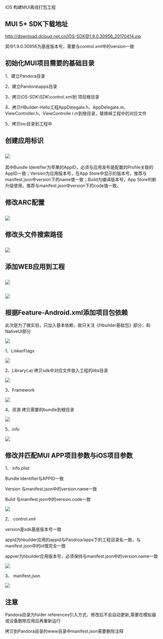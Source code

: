 iOS 构建MUI离线打包工程

## MUI 5+ SDK下载地址

<http://download.dcloud.net.cn/iOS-SDK@1.9.0.30956_20170414.zip>

其中1.9.0.30956为基座版本号，需要与control.xml中的version一致



## 初始化MUI项目需要的基础目录

1、建立Pandora目录

2、建立Pandora\apps目录

3、拷贝iOS-SDK\SDK\control.xml到 项目根目录

4、拷贝HBuilder-Hello工程AppDelegate.h、AppDelegate.m、ViewController.h、ViewControlle
r.m到根目录，替换掉工程中的对应文件

5、拷贝inc目录到工程中

## 创建应用标识

## ![](MUI_构建离线打包工程iOS版.files/image002.png)

其中Bundle Identifier为苹果的AppID，必须与应用发布是配置的Profile关联的AppID一致；Version为应用版本号，在App
Store中显示的版本号，推荐与manifest.json中version下的name值一致；Build为编译版本号，App
Store判断升级使用，推荐与manifest.json中version下的code值一致。

## 修改ARC配置

## ![](MUI_构建离线打包工程iOS版.files/image004.png)

## 修改头文件搜索路径

## ![](MUI_构建离线打包工程iOS版.files/image006.png)

## 添加WEB应用到工程

## ![](MUI_构建离线打包工程iOS版.files/image008.png)

## ![](MUI_构建离线打包工程iOS版.files/image010.png)

## 根据Feature-Android.xml添加项目包依赖

此次是为了做实验，只加入基本依赖，故只关注《Hbuilder基础包》部分，和NativeUI部分

![](MUI_构建离线打包工程iOS版.files/image012.png)

1、LinkerFlags

![](MUI_构建离线打包工程iOS版.files/image014.png)

2、Library(.a) 拷贝sdk中对应文件放入工程的libs目录

![](MUI_构建离线打包工程iOS版.files/image016.png)

3、Framework

![](MUI_构建离线打包工程iOS版.files/image018.png)

4、资源 拷贝需要的bundle到根目录

![](MUI_构建离线打包工程iOS版.files/image020.png)

5、info

![](MUI_构建离线打包工程iOS版.files/image022.png)

## 修改并匹配MUI APP项目参数与iOS项目参数

1、         info.plist

Bundle Identifier与APPID一致

Version 与manifest.json中的version.name一致

Build 与manifest.json中的version.code一致

![](MUI_构建离线打包工程iOS版.files/image024.png)

2、         control.xml

version是sdk基座版本号一致

appid为hbuilder应用的appid与Pandroa/apps下的工程目录名一致，与manifest.json中的id值完全一致

appver为hbuilder应用版本号，必须保持与manifest.json中的version.name一致

![](MUI_构建离线打包工程iOS版.files/image026.png)

3、         manifest.json

![](MUI_构建离线打包工程iOS版.files/image028.png)

## 注意

Pandora目录为folder references引入方式，修改后不会自动更新,需要在模拟器或设备删除应用后再重新运行

拷贝到Pandora目录的www目录中manifest.json需要删除注释





